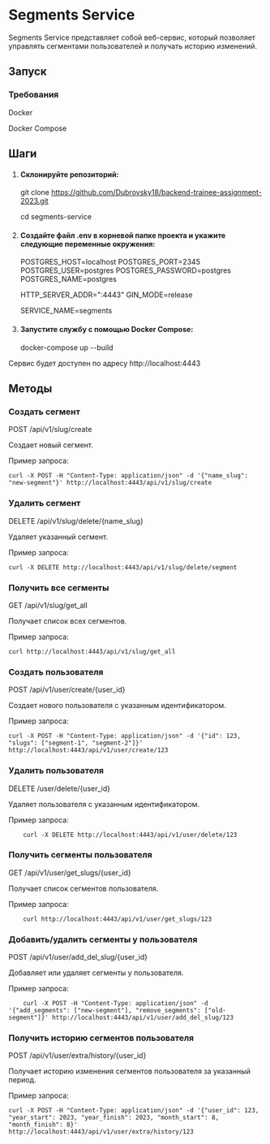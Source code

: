 # Segments Service
Segments Service представляет собой веб-сервис, который позволяет управлять сегментами пользователей и получать историю изменений.

## Запуск
### Требования
Docker 

Docker Compose

## Шаги
1. #### Склонируйте репозиторий:


    git clone https://github.com/Dubrovsky18/backend-trainee-assignment-2023.git

    cd segments-service

2. #### Создайте файл .env в корневой папке проекта и укажите следующие переменные окружения:


    POSTGRES_HOST=localhost
    POSTGRES_PORT=2345
    POSTGRES_USER=postgres
    POSTGRES_PASSWORD=postgres
    POSTGRES_NAME=postgres
    
    HTTP_SERVER_ADDR=":4443"
    GIN_MODE=release
    
    SERVICE_NAME=segments

3. #### Запустите службу с помощью Docker Compose:

    
    docker-compose up --build


Сервис будет доступен по адресу http://localhost:4443

## Методы

### Создать сегмент
POST /api/v1/slug/create

Создает новый сегмент.

Пример запроса:


    curl -X POST -H "Content-Type: application/json" -d '{"name_slug": "new-segment"}' http://localhost:4443/api/v1/slug/create


### Удалить сегмент
DELETE /api/v1/slug/delete/{name_slug}

Удаляет указанный сегмент.

Пример запроса:


    curl -X DELETE http://localhost:4443/api/v1/slug/delete/segment

### Получить все сегменты
GET /api/v1/slug/get_all

Получает список всех сегментов.

Пример запроса:


    curl http://localhost:4443/api/v1/slug/get_all

### Создать пользователя
POST /api/v1/user/create/{user_id}

Создает нового пользователя с указанным идентификатором.

Пример запроса:


    curl -X POST -H "Content-Type: application/json" -d '{"id": 123, "slugs": ["segment-1", "segment-2"]}' http://localhost:4443/api/v1/user/create/123

### Удалить пользователя
DELETE /user/delete/{user_id}

Удаляет пользователя с указанным идентификатором.

Пример запроса:


        curl -X DELETE http://localhost:4443/api/v1/user/delete/123

### Получить сегменты пользователя
GET /api/v1/user/get_slugs/{user_id}

Получает список сегментов пользователя.

Пример запроса:


        curl http://localhost:4443/api/v1/user/get_slugs/123

### Добавить/удалить сегменты у пользователя
POST /api/v1/user/add_del_slug/{user_id}

Добавляет или удаляет сегменты у пользователя.

Пример запроса:

        curl -X POST -H "Content-Type: application/json" -d '{"add_segments": ["new-segment"], "remove_segments": ["old-segment"]}' http://localhost:4443/api/v1/user/add_del_slug/123

### Получить историю сегментов пользователя
POST /api/v1/user/extra/history/{user_id}

Получает историю изменения сегментов пользователя за указанный период.

Пример запроса:


    curl -X POST -H "Content-Type: application/json" -d '{"user_id": 123, "year_start": 2023, "year_finish": 2023, "month_start": 8, "month_finish": 8}' http://localhost:4443/api/v1/user/extra/history/123


